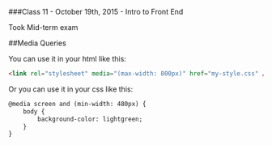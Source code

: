 ###Class 11 - October 19th, 2015 - Intro to Front End

Took Mid-term exam

##Media Queries

You can use it in your html like this:

```html
<link rel="stylesheet" media="(max-width: 800px)" href="my-style.css" />
```

Or you can use it in your css like this:

```html
@media screen and (min-width: 480px) {
    body {
        background-color: lightgreen;
    }
}
```

